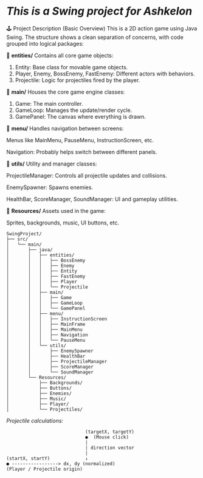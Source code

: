 # ***This is a Swing project for Ashkelon***

🕹️ Project Description (Basic Overview)
This is a 2D action game using Java Swing. The structure shows a clean separation of concerns, with code grouped into logical packages:

🔹 **entities/**
Contains all core game objects:

1. Entity: Base class for movable game objects.
2. Player, Enemy, BossEnemy, FastEnemy: Different actors with behaviors.
3. Projectile: Logic for projectiles fired by the player.

🔹 **main/**
Houses the core game engine classes:

1. Game: The main controller.
2. GameLoop: Manages the update/render cycle.
3. GamePanel: The canvas where everything is drawn.

🔹 **menu/**
Handles navigation between screens:

Menus like MainMenu, PauseMenu, InstructionScreen, etc.

Navigation: Probably helps switch between different panels.

🔹 **utils/**
Utility and manager classes:

ProjectileManager: Controls all projectile updates and collisions.

EnemySpawner: Spawns enemies.

HealthBar, ScoreManager, SoundManager: UI and gameplay utilities.

🔹 **Resources/**
Assets used in the game:

Sprites, backgrounds, music, UI buttons, etc.



    SwingProject/
    ├── src/
    │   └── main/
    │       ├── java/
    │       │   ├── entities/
    │       │   │   ├── BossEnemy
    │       │   │   ├── Enemy
    │       │   │   ├── Entity
    │       │   │   ├── FastEnemy
    │       │   │   ├── Player
    │       │   │   └── Projectile
    │       │   ├── main/
    │       │   │   ├── Game
    │       │   │   ├── GameLoop
    │       │   │   └── GamePanel
    │       │   ├── menu/
    │       │   │   ├── InstructionScreen
    │       │   │   ├── MainFrame
    │       │   │   ├── MainMenu
    │       │   │   ├── Navigation
    │       │   │   └── PauseMenu
    │       │   └── utils/
    │       │       ├── EnemySpawner
    │       │       ├── HealthBar
    │       │       ├── ProjectileManager
    │       │       ├── ScoreManager
    │       │       └── SoundManager
    │       └── Resources/
    │           ├── Backgrounds/
    │           ├── Buttons/
    │           ├── Enemies/
    │           ├── Music/
    │           ├── Player/
    │           └── Projectiles/

*Projectile calculations:*

                                 (targetX, targetY)
                                 ●  (Mouse click)
                                 |
                                 | direction vector
                                 |
    (startX, startY)             ↓
    ● -----------------> dx, dy (normalized)
    (Player / Projectile origin)
